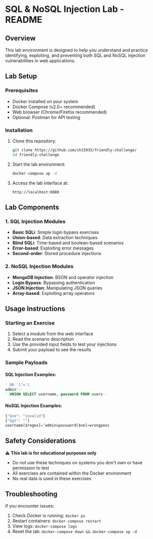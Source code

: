 # SQL & NoSQL Injection Lab - README

## Overview
This lab environment is designed to help you understand and practice identifying, exploiting, and preventing both SQL and NoSQL injection vulnerabilities in web applications.

## Lab Setup

### Prerequisites
- Docker installed on your system
- Docker Compose (v2.0+ recommended)
- Web browser (Chrome/Firefox recommended)
- Optional: Postman for API testing

### Installation
1. Clone this repository:
   ```bash
   git clone https://github.com/sh15935/friendly-challenge/
   cd friendly-challenge
   ```

2. Start the lab environment:
   ```bash
   docker-compose up -d
   ```

3. Access the lab interface at:
   ```
   http://localhost:8080
   ```

## Lab Components

### 1. SQL Injection Modules
- **Basic SQLi**: Simple login bypass exercises
- **Union-based**: Data extraction techniques
- **Blind SQLi**: Time-based and boolean-based scenarios
- **Error-based**: Exploiting error messages
- **Second-order**: Stored procedure injections

### 2. NoSQL Injection Modules
- **MongoDB Injection**: BSON and operator injection
- **Login Bypass**: Bypassing authentication
- **JSON Injection**: Manipulating JSON queries
- **Array-based**: Exploiting array operators

## Usage Instructions

### Starting an Exercise
1. Select a module from the web interface
2. Read the scenario description
3. Use the provided input fields to test your injections
4. Submit your payload to see the results

### Sample Payloads
#### SQL Injection Examples:
```sql
' OR '1'='1
admin'--
' UNION SELECT username, password FROM users--
```

#### NoSQL Injection Examples:
```javascript
{"$ne": "invalid"}
{"$gt": ""}
username[$regex]=^admin&password[$ne]=wrongpass
```

## Safety Considerations

⚠️ **This lab is for educational purposes only**  
- Do not use these techniques on systems you don't own or have permission to test
- All exercises are contained within the Docker environment
- No real data is used in these exercises

## Troubleshooting

If you encounter issues:
1. Check Docker is running: `docker ps`
2. Restart containers: `docker-compose restart`
3. View logs: `docker-compose logs`
4. Reset the lab: `docker-compose down && docker-compose up -d`

